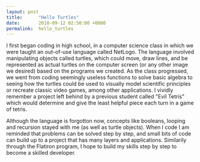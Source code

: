 ```yaml
---
layout: post
title:      "Hello Turtles"
date:       2018-09-12 02:50:00 +0000
permalink:  hello_turtles
---
```


I first began coding in high school, in a computer science class in which we were taught an out-of-use language called NetLogo. The language involved manipulating objects called turtles, which could move, draw lines, and be represented as actual turtles on the computer screen (or any other image we desired) based on the programs we created. As the class progressed, we went from coding seemingly useless functions to solve basic algebra to seeing how the turtles could be used to visually model scientific principles or recreate classic video games, among other applications. I vividly remember a project left behind by a previous student called "Evil Tetris" which would determine and give the least helpful piece each turn in a game of tetris.    

Although the language is forgotton now, concepts like booleans, looping and recursion stayed with me (as well as turtle objects). When I code I am reminded that problems can be solved step by step, and small bits of code can build up to a project that has many layers and applications. Similarily through the Flatiron program, I hope to build my skills step by step to become a skilled developer. 
